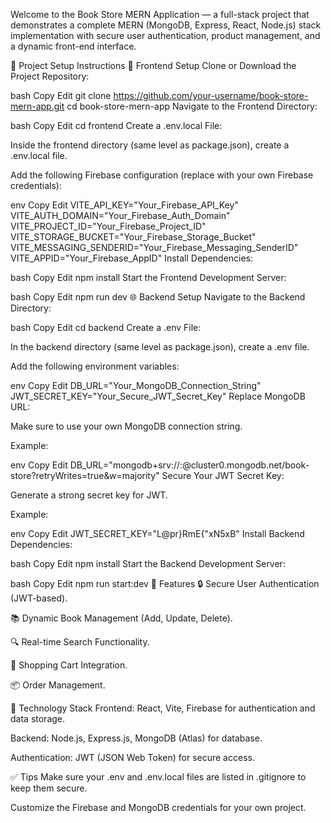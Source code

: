Welcome to the Book Store MERN Application — a full-stack project that demonstrates a complete MERN (MongoDB, Express, React, Node.js) stack implementation with secure user authentication, product management, and a dynamic front-end interface.

🚀 Project Setup Instructions
🔧 Frontend Setup
Clone or Download the Project Repository:

bash
Copy
Edit
git clone https://github.com/your-username/book-store-mern-app.git
cd book-store-mern-app
Navigate to the Frontend Directory:

bash
Copy
Edit
cd frontend
Create a .env.local File:

Inside the frontend directory (same level as package.json), create a .env.local file.

Add the following Firebase configuration (replace with your own Firebase credentials):

env
Copy
Edit
VITE_API_KEY="Your_Firebase_API_Key"
VITE_AUTH_DOMAIN="Your_Firebase_Auth_Domain"
VITE_PROJECT_ID="Your_Firebase_Project_ID"
VITE_STORAGE_BUCKET="Your_Firebase_Storage_Bucket"
VITE_MESSAGING_SENDERID="Your_Firebase_Messaging_SenderID"
VITE_APPID="Your_Firebase_AppID"
Install Dependencies:

bash
Copy
Edit
npm install
Start the Frontend Development Server:

bash
Copy
Edit
npm run dev
🌐 Backend Setup
Navigate to the Backend Directory:

bash
Copy
Edit
cd backend
Create a .env File:

In the backend directory (same level as package.json), create a .env file.

Add the following environment variables:

env
Copy
Edit
DB_URL="Your_MongoDB_Connection_String"
JWT_SECRET_KEY="Your_Secure_JWT_Secret_Key"
Replace MongoDB URL:

Make sure to use your own MongoDB connection string.

Example:

env
Copy
Edit
DB_URL="mongodb+srv://<your-username>:<your-password>@cluster0.mongodb.net/book-store?retryWrites=true&w=majority"
Secure Your JWT Secret Key:

Generate a strong secret key for JWT.

Example:

env
Copy
Edit
JWT_SECRET_KEY="L@pr}RmE{\"xN5xB"
Install Backend Dependencies:

bash
Copy
Edit
npm install
Start the Backend Development Server:

bash
Copy
Edit
npm run start:dev
📌 Features
🔒 Secure User Authentication (JWT-based).

📚 Dynamic Book Management (Add, Update, Delete).

🔍 Real-time Search Functionality.

🛒 Shopping Cart Integration.

📦 Order Management.

🚀 Technology Stack
Frontend: React, Vite, Firebase for authentication and data storage.

Backend: Node.js, Express.js, MongoDB (Atlas) for database.

Authentication: JWT (JSON Web Token) for secure access.

✅ Tips
Make sure your .env and .env.local files are listed in .gitignore to keep them secure.

Customize the Firebase and MongoDB credentials for your own project.


